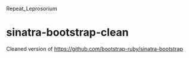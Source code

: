 Repeat_Leprosorium


sinatra-bootstrap-clean
=======================

Cleaned version of https://github.com/bootstrap-ruby/sinatra-bootstrap
